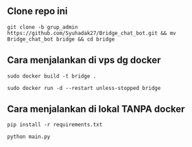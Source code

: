 ## Clone repo ini
```shell
git clone -b grup_admin https://github.com/Syuhadak27/Bridge_chat_bot.git && mv Bridge_chat_bot bridge && cd bridge
```

## Cara menjalankan di vps dg docker
```shell
sudo docker build -t bridge .
```

```shell
sudo docker run -d --restart unless-stopped bridge
```


## Cara menjalankan di lokal TANPA docker
```shell
pip install -r requirements.txt
```

```shell
python main.py
```
